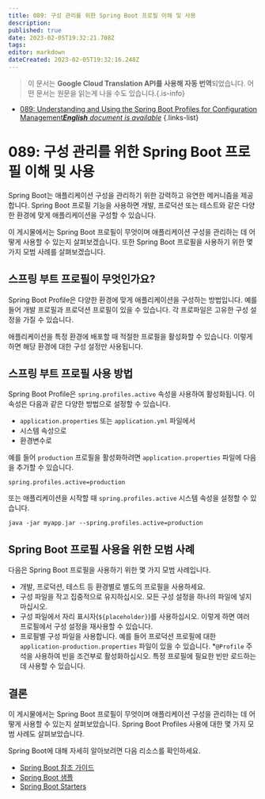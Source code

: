 ```yaml
---
title: 089: 구성 관리를 위한 Spring Boot 프로필 이해 및 사용
description: 
published: true
date: 2023-02-05T19:32:21.708Z
tags: 
editor: markdown
dateCreated: 2023-02-05T19:32:16.248Z
---
```


> 이 문서는 **Google Cloud Translation API를 사용해 자동 번역**되었습니다.
어떤 문서는 원문을 읽는게 나을 수도 있습니다.{.is-info}



- [089: Understanding and Using the Spring Boot Profiles for Configuration Management***English** document is available*](/en/Knowledge-base/Spring-Boot/Learning/089-understanding-and-using-the-spring-boot-profiles-for-configuration-management)
{.links-list}


# 089: 구성 관리를 위한 Spring Boot 프로필 이해 및 사용

Spring Boot는 애플리케이션 구성을 관리하기 위한 강력하고 유연한 메커니즘을 제공합니다. Spring Boot 프로필 기능을 사용하면 개발, 프로덕션 또는 테스트와 같은 다양한 환경에 맞게 애플리케이션을 구성할 수 있습니다.

이 게시물에서는 Spring Boot 프로필이 무엇이며 애플리케이션 구성을 관리하는 데 어떻게 사용할 수 있는지 살펴보겠습니다. 또한 Spring Boot 프로필을 사용하기 위한 몇 가지 모범 사례를 살펴보겠습니다.

## 스프링 부트 프로필이 무엇인가요?

Spring Boot Profile은 다양한 환경에 맞게 애플리케이션을 구성하는 방법입니다. 예를 들어 개발 프로필과 프로덕션 프로필이 있을 수 있습니다. 각 프로파일은 고유한 구성 설정을 가질 수 있습니다.

애플리케이션을 특정 환경에 배포할 때 적절한 프로필을 활성화할 수 있습니다. 이렇게 하면 해당 환경에 대한 구성 설정만 사용됩니다.

## 스프링 부트 프로필 사용 방법

Spring Boot Profile은 `spring.profiles.active` 속성을 사용하여 활성화됩니다. 이 속성은 다음과 같은 다양한 방법으로 설정할 수 있습니다.

* `application.properties` 또는 `application.yml` 파일에서
* 시스템 속성으로
* 환경변수로

예를 들어 `production` 프로필을 활성화하려면 `application.properties` 파일에 다음을 추가할 수 있습니다.

```
spring.profiles.active=production
```

또는 애플리케이션을 시작할 때 `spring.profiles.active` 시스템 속성을 설정할 수 있습니다.

```
java -jar myapp.jar --spring.profiles.active=production
```

## Spring Boot 프로필 사용을 위한 모범 사례

다음은 Spring Boot 프로필을 사용하기 위한 몇 가지 모범 사례입니다.

* 개발, 프로덕션, 테스트 등 환경별로 별도의 프로필을 사용하세요.
* 구성 파일을 작고 집중적으로 유지하십시오. 모든 구성 설정을 하나의 파일에 넣지 마십시오.
* 구성 파일에서 자리 표시자(`${placeholder}`)를 사용하십시오. 이렇게 하면 여러 프로필에서 구성 설정을 재사용할 수 있습니다.
* 프로필별 구성 파일을 사용합니다. 예를 들어 프로덕션 프로필에 대한 `application-production.properties` 파일이 있을 수 있습니다.
*`@Profile` 주석을 사용하여 빈을 조건부로 활성화하십시오. 특정 프로필에 필요한 빈만 로드하는 데 사용할 수 있습니다.

## 결론

이 게시물에서는 Spring Boot 프로필이 무엇이며 애플리케이션 구성을 관리하는 데 어떻게 사용할 수 있는지 살펴보았습니다. Spring Boot Profiles 사용에 대한 몇 가지 모범 사례도 살펴보았습니다.

Spring Boot에 대해 자세히 알아보려면 다음 리소스를 확인하세요.

* [Spring Boot 참조 가이드](https://docs.spring.io/spring-boot/docs/current/reference/htmlsingle/)
* [Spring Boot 샘플](https://github.com/spring-projects/spring-boot/tree/master/spring-boot-samples)
* [Spring Boot Starters](https://github.com/spring-projects/spring-boot/tree/master/spring-boot-starters)